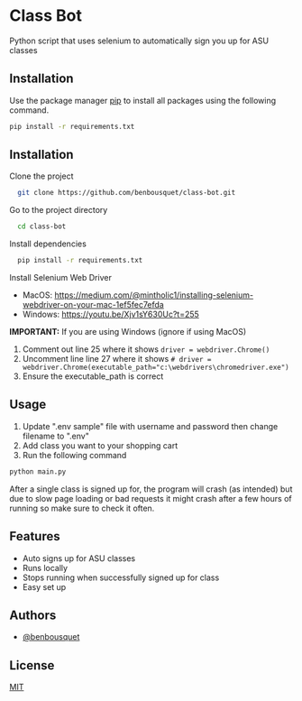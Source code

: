 # Class Bot

Python script that uses selenium to automatically sign you up for ASU classes

## Installation

Use the package manager [pip](https://pip.pypa.io/en/stable/) to install all packages using the following command.

```bash
pip install -r requirements.txt
```
## Installation

Clone the project

```bash
  git clone https://github.com/benbousquet/class-bot.git
```

Go to the project directory

```bash
  cd class-bot
```

Install dependencies

```bash
  pip install -r requirements.txt
```

Install Selenium Web Driver
- MacOS: https://medium.com/@mintholic1/installing-selenium-webdriver-on-your-mac-1ef5fec7efda
- Windows: https://youtu.be/Xjv1sY630Uc?t=255

**IMPORTANT:** If you are using Windows (ignore if using MacOS)
1. Comment out line 25 where it shows `driver = webdriver.Chrome()`
2. Uncomment line line 27 where it shows `# driver = webdriver.Chrome(executable_path="c:\webdrivers\chromedriver.exe")`
3. Ensure the executable_path is correct

## Usage

1. Update ".env sample" file with username and password then change filename to ".env" 
2. Add class you want to your shopping cart
3. Run the following command 
```bash 
python main.py
```

After a single class is signed up for, the program will crash (as intended) but due to slow page loading or bad requests it might crash after a few hours of running so make sure to check it often.
## Features

- Auto signs up for ASU classes
- Runs locally
- Stops running when successfully signed up for class
- Easy set up


## Authors

- [@benbousquet](https://www.github.com/benbousquet)


## License

[MIT](https://choosealicense.com/licenses/mit/)

